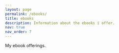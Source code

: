 ```yaml
---
layout: page
permalink: /ebooks/
title: ebooks
description: Information about the ebooks i offer.
nav: true
nav_order: 7
---
```


My ebook offerings.